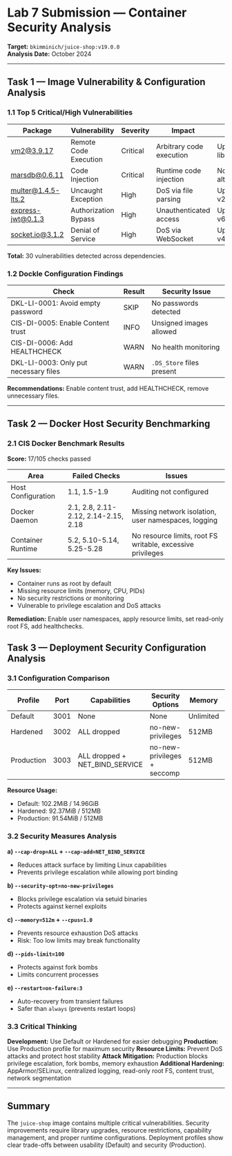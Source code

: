 # Lab 7 Submission — Container Security Analysis

**Target:** `bkimminich/juice-shop:v19.0.0`  
**Analysis Date:** October 2024

---

## Task 1 — Image Vulnerability & Configuration Analysis

### 1.1 Top 5 Critical/High Vulnerabilities

| Package | Vulnerability | Severity | Impact | Fix |
|---------|---------------|---------|--------|-----|
| vm2@3.9.17 | Remote Code Execution | Critical | Arbitrary code execution | Upgrade/replace library |
| marsdb@0.6.11 | Code Injection | Critical | Runtime code injection | No patch; use alternatives |
| multer@1.4.5-lts.2 | Uncaught Exception | High | DoS via file parsing | Upgrade to v2.0.2 |
| express-jwt@0.1.3 | Authorization Bypass | High | Unauthenticated access | Upgrade to v6.0.0 |
| socket.io@3.1.2 | Denial of Service | High | DoS via WebSocket | Upgrade to v4.7.0 |

**Total:** 30 vulnerabilities detected across dependencies.

### 1.2 Dockle Configuration Findings

| Check | Result | Security Issue |
|-------|--------|----------------|
| DKL-LI-0001: Avoid empty password | SKIP | No passwords detected |
| CIS-DI-0005: Enable Content trust | INFO | Unsigned images allowed |
| CIS-DI-0006: Add HEALTHCHECK | WARN | No health monitoring |
| DKL-LI-0003: Only put necessary files | WARN | `.DS_Store` files present |

**Recommendations:** Enable content trust, add HEALTHCHECK, remove unnecessary files.

---

## Task 2 — Docker Host Security Benchmarking

### 2.1 CIS Docker Benchmark Results

**Score:** 17/105 checks passed

| Area | Failed Checks | Issues |
|------|---------------|--------|
| Host Configuration | 1.1, 1.5-1.9 | Auditing not configured |
| Docker Daemon | 2.1, 2.8, 2.11-2.12, 2.14-2.15, 2.18 | Missing network isolation, user namespaces, logging |
| Container Runtime | 5.2, 5.10-5.14, 5.25-5.28 | No resource limits, root FS writable, excessive privileges |

**Key Issues:**
- Container runs as root by default
- Missing resource limits (memory, CPU, PIDs)
- No security restrictions or monitoring
- Vulnerable to privilege escalation and DoS attacks

**Remediation:** Enable user namespaces, apply resource limits, set read-only root FS, add healthchecks.

## Task 3 — Deployment Security Configuration Analysis

### 3.1 Configuration Comparison

| Profile | Port | Capabilities | Security Options | Memory | CPU | PIDs | Restart | Status |
|---------|------|--------------|------------------|--------|-----|------|---------|--------|
| Default | 3001 | None | None | Unlimited | Unlimited | Unlimited | none | Running |
| Hardened | 3002 | ALL dropped | no-new-privileges | 512MB | 1.0 | Unlimited | none | Running |
| Production | 3003 | ALL dropped + NET_BIND_SERVICE | no-new-privileges + seccomp | 512MB | 1.0 | 100 | on-failure:3 | Running |

**Resource Usage:**
- Default: 102.2MiB / 14.96GiB
- Hardened: 92.37MiB / 512MB  
- Production: 91.54MiB / 512MB

### 3.2 Security Measures Analysis

**a) `--cap-drop=ALL` + `--cap-add=NET_BIND_SERVICE`**
- Reduces attack surface by limiting Linux capabilities
- Prevents privilege escalation while allowing port binding

**b) `--security-opt=no-new-privileges`**
- Blocks privilege escalation via setuid binaries
- Protects against kernel exploits

**c) `--memory=512m` + `--cpus=1.0`**
- Prevents resource exhaustion DoS attacks
- Risk: Too low limits may break functionality

**d) `--pids-limit=100`**
- Protects against fork bombs
- Limits concurrent processes

**e) `--restart=on-failure:3`**
- Auto-recovery from transient failures
- Safer than `always` (prevents restart loops)

### 3.3 Critical Thinking

**Development:** Use Default or Hardened for easier debugging
**Production:** Use Production profile for maximum security
**Resource Limits:** Prevent DoS attacks and protect host stability
**Attack Mitigation:** Production blocks privilege escalation, fork bombs, memory exhaustion
**Additional Hardening:** AppArmor/SELinux, centralized logging, read-only root FS, content trust, network segmentation

---

## Summary

The `juice-shop` image contains multiple critical vulnerabilities. Security improvements require library upgrades, resource restrictions, capability management, and proper runtime configurations. Deployment profiles show clear trade-offs between usability (Default) and security (Production).